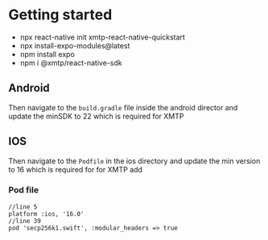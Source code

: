 # Getting started
- npx react-native init xmtp-react-native-quickstart
- npx install-expo-modules@latest
- npm install expo
- npm i @xmtp/react-native-sdk

## Android
Then navigate to the `build.gradle` file inside the android director and update the minSDK to 22 which is required for XMTP

## IOS 
Then navigate to the `Podfile` in the ios directory and update the min version to 16 which is required for for XMTP
add 

### Pod file
```
//line 5
platform :ios, '16.0'
//line 39 
pod 'secp256k1.swift', :modular_headers => true
```